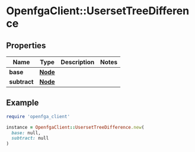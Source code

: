 # OpenfgaClient::UsersetTreeDifference

## Properties

| Name | Type | Description | Notes |
| ---- | ---- | ----------- | ----- |
| **base** | [**Node**](Node.md) |  |  |
| **subtract** | [**Node**](Node.md) |  |  |

## Example

```ruby
require 'openfga_client'

instance = OpenfgaClient::UsersetTreeDifference.new(
  base: null,
  subtract: null
)
```

